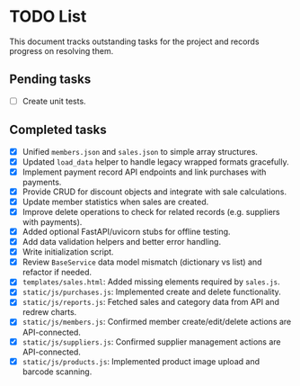 # TODO List

This document tracks outstanding tasks for the project and records progress on resolving them.

## Pending tasks


- [ ] Create unit tests.


## Completed tasks

- [x] Unified `members.json` and `sales.json` to simple array structures.
- [x] Updated `load_data` helper to handle legacy wrapped formats gracefully.
- [x] Implement payment record API endpoints and link purchases with payments.
- [x] Provide CRUD for discount objects and integrate with sale calculations.
- [x] Update member statistics when sales are created.
- [x] Improve delete operations to check for related records (e.g. suppliers with payments).
- [x] Added optional FastAPI/uvicorn stubs for offline testing.
- [x] Add data validation helpers and better error handling.
- [x] Write initialization script.
- [x] Review `BaseService` data model mismatch (dictionary vs list) and refactor if needed.
- [x] `templates/sales.html`: Added missing elements required by `sales.js`.
- [x] `static/js/purchases.js`: Implemented create and delete functionality.
- [x] `static/js/reports.js`: Fetched sales and category data from API and redrew charts.
- [x] `static/js/members.js`: Confirmed member create/edit/delete actions are API-connected.
- [x] `static/js/suppliers.js`: Confirmed supplier management actions are API-connected.
- [x] `static/js/products.js`: Implemented product image upload and barcode scanning.